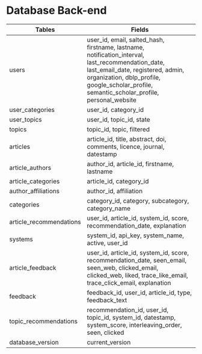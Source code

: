 # Database Back-end

| Tables | Fields |
| ------------- | ------------- |
| users | user_id, email, salted_hash, firstname, lastname, notification_interval, last_recommendation_date, last_email_date, registered, admin, organization, dblp_profile, google_scholar_profile, semantic_scholar_profile, personal_website|
| user_categories | user_id, category_id |
| user_topics | user_id, topic_id, state |
| topics | topic_id, topic, filtered |
| articles | article_id, title, abstract, doi, comments, licence, journal, datestamp |
| article_authors | author_id, article_id, firstname, lastname |
| article_categories | article_id, category_id |
| author_affiliations | author_id, affiliation |
| categories | category_id, category, subcategory, category_name |
| article_recommendations | user_id, article_id, system_id, score, recommendation_date, explanation |
| systems | system_id, api_key, system_name, active, user_id |
| article_feedback | user_id, article_id, system_id, score, recommendation_date, seen_email, seen_web, clicked_email, clicked_web, liked, trace_like_email, trace_click_email, explanation |
| feedback | feedback_id, user_id, article_id, type, feedback_text |
| topic_recommendations | recommendation_id, user_id, topic_id, system_id, datestamp, system_score, interleaving_order, seen, clicked |
| database_version | current_version |